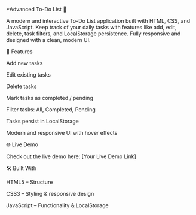 *Advanced To-Do List 📝

A modern and interactive To-Do List application built with HTML, CSS, and JavaScript. Keep track of your daily tasks with features like add, edit, delete, task filters, and LocalStorage persistence. Fully responsive and designed with a clean, modern UI.

🚀 Features

Add new tasks

Edit existing tasks

Delete tasks

Mark tasks as completed / pending

Filter tasks: All, Completed, Pending

Tasks persist in LocalStorage

Modern and responsive UI with hover effects

🌐 Live Demo

Check out the live demo here: [Your Live Demo Link]

🛠 Built With

HTML5 – Structure

CSS3 – Styling & responsive design

JavaScript – Functionality & LocalStorage
